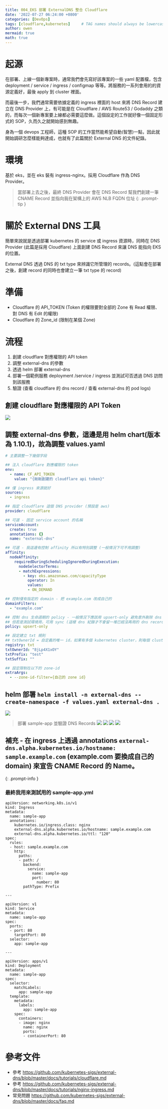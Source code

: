 ```yaml
---
title: 004_EKS 部署 ExternalDNS 整合 Cloudflare
date: '2022-07-27 06:24:00 +0800'
categories: [DevOps]
tags: [cloudflare,kubernetes]     # TAG names should always be lowercase
author: owen
mermaid: true
math: true
---
```


# 起源
在部署、上線一個新專案時，通常我們會先寫好該專案的一些 yaml 配置檔，包含 deployment / service / ingress / configmap 等等。將服務的一系列會用的的資源定義好，最後 apply 到 cluster 裡面。

而最後一步，我們通常需要依據定義的 ingress 裡面的 host 來將 DNS Record 建立在 DNS Provider 上，有可能是在 Cloudflare / AWS Route53 / Godaddy 之類的，而每次一個新專案要上線都必需要這麼做。這個設定的工作就好像一個固定形式的 SOP，久而久之就開始感到無趣。

身為一個 devops 工程師，這種 SOP 的工作當然能希望自動(智慧)一點，因此就開始調研怎麼樣能夠達成，也就有了此篇關於 External DNS 的文件紀錄。

# 環境
基於 eks，並在 eks 裝有 ingress-nginx。採用 Cloudflare 作為 DNS Provider。

> 當部署上去之後，最終 DNS Provider 會在 DNS Record 幫我們創建一筆 CNAME Record 並指向我在架構上的 AWS NLB FQDN 位址
{: .prompt-tip }

# 關於 External DNS 工具
簡單來說就是透過部署 kubernetes 的 service 或 ingress 資源時，同時在 DNS Provider (此篇是採用 Cloudflare) 上面創建 DNS Record 來讓 DNS 能指向 EKS 的位置。

External DNS 透過 DNS 的 txt type 來辨識它所管理的 records。(這點會在部署之後，創建 record 的同時也會建立一筆 txt type 的 record)

# 準備
- Cloudflare 的 API_TOKEN (Token 的權限要對全部的 Zone 有 Read 權限、對 DNS 有 Edit 的權限)
- Cloudflare 的 Zone_id (限制在某個 Zone)

# 流程
1. 創建 cloudflare 對應權限的 API token
2. 調整 external-dns 的參數
3. 透過 helm 部署 external-dns
4. 部署一個範例服務 deployment /service / ingress 並測試可否透過 DNS 訪問到該服務
5. 驗證 (查看 cloudflare 的 dns record / 查看 external-dns 的 pod logs)

## 創建 cloudflare 對應權限的 API Token
![](/commons/image/20220727/000_externaldns.png)

## 調整 external-dns 參數，這邊是用 helm chart(版本為 1.10.1)，故為調整 values.yaml

```yaml
# 主要調整一下幾個字段

## 注入 cloudflare 對應權限的 token
env:
  - name: CF_API_TOKEN
    value: "{剛剛創建的 cloudflare api token}"

## 僅 ingress 來源就好
sources:
  - ingress

## 指定 cloudflare 這個 DNS provider (預設是 aws)
provider: cloudflare

## 可選 - 固定 service account 的名稱
serviceAccount:
  create: true
  annotations: {}
  name: "external-dns"

## 可選 - 我這邊有控制 affinity 所以有特別調整 (一般情況下可不用調整)
affinity:
  nodeAffinity:
    requiredDuringSchedulingIgnoredDuringExecution:
      nodeSelectorTerms:
      - matchExpressions:
        - key: eks.amazonaws.com/capacityType
          operator: In
          values:
          - ON_DEMAND

## 控制僅有指定的 domain - 把 example.com 改成自己的
domainFilters:
  - "example.com"

## 控制 dns 生命週期的 policy - 一般情況下應該用 upsert-only 避免意外刪除 dns reocrd。
## 但若是測試環境用，可用 sync (這樣 dns 紀錄才不會留一堆已經沒再用的 dns record 在上面)
policy: upsert-only

## 設定建立 txt 規則
## txtOwnerId = 自定義的唯一 id，如果有多個 kubernetes cluster，則每個 cluster 應有自己的一個唯一 id
registry: txt
txtOwnerId: "8jLp4X1xOY" 
txtPrefix: "test"
txtSuffix: ""

## 設定限制在以下的 zone-id
extraArgs:
  - --zone-id-filter={自己的 zone id}
```

## helm 部署 `helm install -n external-dns --create-namespace -f values.yaml external-dns .`
![](/commons/image/20220727/001_externaldns.png)

> 部署 sample-app 並驗證 DNS Records
![](/commons/image/20220727/002_externaldns.png)
![](/commons/image/20220727/003_externaldns.png)
![](/commons/image/20220727/004_externaldns.png)
![](/commons/image/20220727/005_externaldns.png)

## 補充 - 在 ingress 上透過 annotations `external-dns.alpha.kubernetes.io/hostname: sample.example.com` (example.com 要換成自己的 domain) 來宣告 CNAME Record 的 Name。
{: .prompt-info }

### 最終我用來測試用的 sample-app.yml
```
apiVersion: networking.k8s.io/v1
kind: Ingress
metadata:
  name: sample-app
  annotations:
    kubernetes.io/ingress.class: nginx
    external-dns.alpha.kubernetes.io/hostname: sample.example.com
    external-dns.alpha.kubernetes.io/ttl: "120"
spec:
  rules:
  - host: sample.example.com
    http:
      paths:
      - path: /
        backend:
          service:
            name: sample-app
            port:
              number: 80
        pathType: Prefix

---

apiVersion: v1
kind: Service
metadata:
  name: sample-app
spec:
  ports:
  - port: 80
    targetPort: 80
  selector:
    app: sample-app

---

apiVersion: apps/v1
kind: Deployment
metadata:
  name: sample-app
spec:
  selector:
    matchLabels:
      app: sample-app
  template:
    metadata:
      labels:
        app: sample-app
    spec:
      containers:
      - image: nginx
        name: nginx
        ports:
        - containerPort: 80
```

# 參考文件
- 參考 <https://github.com/kubernetes-sigs/external-dns/blob/master/docs/tutorials/cloudflare.md>
- 參考 <https://github.com/kubernetes-sigs/external-dns/blob/master/docs/tutorials/nginx-ingress.md>
- 常見問題 <https://github.com/kubernetes-sigs/external-dns/blob/master/docs/faq.md>